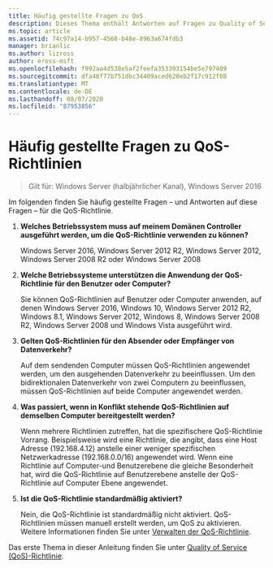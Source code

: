 ```yaml
---
title: Häufig gestellte Fragen zu QoS
description: Dieses Thema enthält Antworten auf Fragen zu Quality of Service (QoS)-Richtlinie in Windows Server 2016.
ms.topic: article
ms.assetid: 74c97a14-b957-4568-b48e-8963a674fdb3
manager: brianlic
ms.author: lizross
author: eross-msft
ms.openlocfilehash: f992aa4d538e5af2feefa353393154be5e797409
ms.sourcegitcommit: dfa48f77b751dbc34409aced628eb2f17c912f08
ms.translationtype: MT
ms.contentlocale: de-DE
ms.lasthandoff: 08/07/2020
ms.locfileid: "87953856"
---
```

# <a name="qos-policy-frequently-asked-questions"></a>Häufig gestellte Fragen zu QoS-Richtlinien

>Gilt für: Windows Server (halbjährlicher Kanal), Windows Server 2016

Im folgenden finden Sie häufig gestellte Fragen – und Antworten auf diese Fragen – für die QoS-Richtlinie.

1.  **Welches Betriebssystem muss auf meinem Domänen Controller ausgeführt werden, um die QoS-Richtlinie verwenden zu können?**

     Windows Server 2016, Windows Server 2012 R2, Windows Server 2012, Windows Server 2008 R2 oder Windows Server 2008

2.  **Welche Betriebssysteme unterstützen die Anwendung der QoS-Richtlinie für den Benutzer oder Computer?**

     Sie können QoS-Richtlinien auf Benutzer oder Computer anwenden, auf denen Windows Server 2016, Windows 10, Windows Server 2012 R2, Windows 8.1, Windows Server 2012, Windows 8, Windows Server 2008 R2, Windows Server 2008 und Windows Vista ausgeführt wird.

3.  **Gelten QoS-Richtlinien für den Absender oder Empfänger von Datenverkehr?**

     Auf dem sendenden Computer müssen QoS-Richtlinien angewendet werden, um den ausgehenden Datenverkehr zu beeinflussen. Um den bidirektionalen Datenverkehr von zwei Computern zu beeinflussen, müssen QoS-Richtlinien auf beide Computer angewendet werden.

4.  **Was passiert, wenn in Konflikt stehende QoS-Richtlinien auf demselben Computer bereitgestellt werden?**

     Wenn mehrere Richtlinien zutreffen, hat die spezifischere QoS-Richtlinie Vorrang. Beispielsweise wird eine Richtlinie, die angibt, dass eine Host Adresse (192.168.4.12) anstelle einer weniger spezifischen Netzwerkadresse (192.168.0.0/16) angewendet wird. Wenn eine Richtlinie auf Computer-und Benutzerebene die gleiche Besonderheit hat, wird die QoS-Richtlinie auf Benutzerebene anstelle der QoS-Richtlinie auf Computer Ebene angewendet.

5.  **Ist die QoS-Richtlinie standardmäßig aktiviert?**

     Nein, die QoS-Richtlinie ist standardmäßig nicht aktiviert. QoS-Richtlinien müssen manuell erstellt werden, um QoS zu aktivieren.  Weitere Informationen finden Sie unter [Verwalten der QoS-Richtlinie](qos-policy-manage.md).

Das erste Thema in dieser Anleitung finden Sie unter [Quality of Service (QoS)-Richtlinie](qos-policy-top.md).
